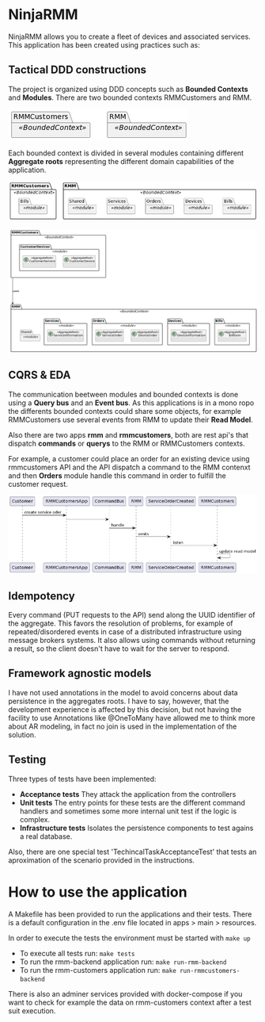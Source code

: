 # NinjaRMM

NinjaRMM allows you to create a fleet of devices and associated services.
This application has been created using practices such as:

## Tactical DDD constructions

The project is organized using DDD concepts such as **Bounded Contexts** and **Modules**. There are two bounded contexts
RMMCustomers and RMM.


![boundedcontexts](./docs/bounded-contexts.png)

Each bounded context is divided in several modules containing different **Aggregate roots** representing the different
domain capabilities of the application.

![modules](./docs/modules.png)

![modules](./docs/aggregates.png)

## CQRS & EDA

The communication beetween modules and bounded contexts is done using a **Query bus** and an **Event bus**. As this applications
is in a mono ropo the differents bounded contexts could share some objects, for example RMMCustomers use several
events from RMM to update their **Read Model**.

Also there are two apps **rmm** and **rmmcustomers**, both are rest api's that dispatch **commands** or **querys** to
the RMM or RMMCustomers contexts.

For example, a customer could place an order for an existing device using rmmcustomers API and the API dispatch a command
to the RMM contenxt and then **Orders** module handle this command in order to fulfill the customer request.

![modules](./docs/flowsequence.png)

## Idempotency

Every command (PUT requests to the API) send along the UUID identifier of the aggregate.
This favors the resolution of problems, for example of repeated/disordered events in case of a distributed infrastructure
using message brokers systems. It also allows using commands without returning a result, so the client doesn't have to wait
for the server to respond.

## Framework agnostic models

I have not used annotations in the model to avoid concerns about data persistence in the aggregates roots.
I have to say, however, that the development experience is affected by this decision, but not having the facility to use
Annotations like @OneToMany have allowed me to think more about AR modeling, in fact no join is used in the implementation of the solution.

## Testing

Three types of tests have been implemented:
- **Acceptance tests** They attack the application from the controllers
- **Unit tests**
  The entry points for these tests are the different command handlers and sometimes some more internal unit test if the logic is complex.
- **Infrastructure tests** Isolates the persistence components to test agains a real database.

Also, there are one special test 'TechincalTaskAcceptanceTest' that tests an aproximation of the scenario provided in the instructions.

# How to use the application

A Makefile has been provided to run the applications and their tests. There is a default configuration in the .env file
located in apps > main > resources.

In order to execute the tests the environment must be started with `make up`

- To execute all tests run: `make tests`
- To run the rmm-backend application run: `make run-rmm-backend`
- To run the rmm-customers application run: `make run-rmmcustomers-backend`

There is also an adminer services provided with docker-compose if you want to check for example the data on rmm-customers
context after a test suit execution.


